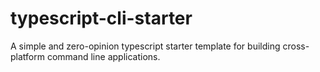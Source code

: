 # typescript-cli-starter
A simple and zero-opinion typescript starter template for building cross-platform command line applications.

